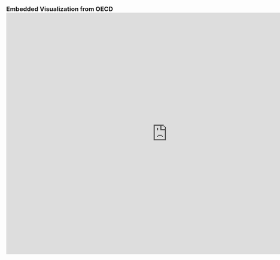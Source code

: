 <h3>Embedded Visualization from OECD
<iframe src="https://data.oecd.org/chart/6XKd" width="860" height="645" style="border: 0" mozallowfullscreen="true" webkitallowfullscreen="true" allowfullscreen="true"><a href="https://data.oecd.org/chart/6XKd" target="_blank">OECD Chart: General government debt, Total, % of GDP, Annual, 2021</a></iframe></h3>
